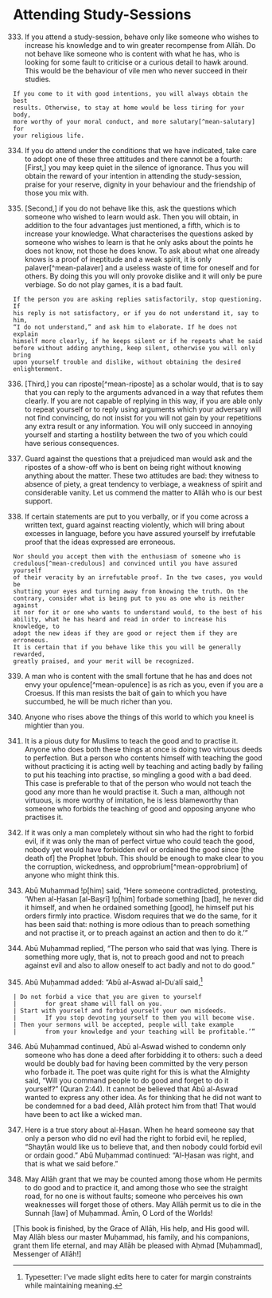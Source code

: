 
# Attending Study-Sessions

333. If you attend a study-session, behave only like someone who wishes to
     increase his knowledge and to win greater recompense from Allāh. Do not
     behave like someone who is content with what he has, who is looking for
     some fault to criticise or a curious detail to hawk around. This would be
     the behaviour of vile men who never succeed in their studies.

    If you come to it with good intentions, you will always obtain the best
    results. Otherwise, to stay at home would be less tiring for your body,
    more worthy of your moral conduct, and more salutary[^mean-salutary] for
    your religious life.

334. If you do attend under the conditions that we have indicated, take care to
     adopt one of these three attitudes and there cannot be a fourth: [First,]
     you may keep quiet in the silence of ignorance. Thus you will obtain the
     reward of your intention in attending the study-session, praise for your
     reserve, dignity in your behaviour and the friendship of those you mix
     with.

335. [Second,] if you do not behave like this, ask the questions which someone
     who wished to learn would ask. Then you will obtain, in addition to the
     four advantages just mentioned, a fifth, which is to increase your
     knowledge. What characterises the questions asked by someone who wishes to
     learn is that he only asks about the points he does not know, not those he
     does know. To ask about what one already knows is a proof of ineptitude and
     a weak spirit, it is only palaver[^mean-palaver] and a useless waste of
     time for oneself and for others. By doing this you will only provoke
     dislike and it will only be pure verbiage. So do not play games, it is a
     bad fault.

    If the person you are asking replies satisfactorily, stop questioning. If
    his reply is not satisfactory, or if you do not understand it, say to him,
    “I do not understand,” and ask him to elaborate. If he does not explain
    himself more clearly, if he keeps silent or if he repeats what he said
    before without adding anything, keep silent, otherwise you will only bring
    upon yourself trouble and dislike, without obtaining the desired
    enlightenment.

336. [Third,] you can riposte[^mean-riposte] as a scholar would, that is to say
     that you can reply to the arguments advanced in a way that refutes them
     clearly. If you are not capable of replying in this way, if you are able
     only to repeat yourself or to reply using arguments which your adversary
     will not find convincing, do not insist for you will not gain by your
     repetitions any extra result or any information. You will only succeed in
     annoying yourself and starting a hostility between the two of you which
     could have serious consequences.

337. Guard against the questions that a prejudiced man would ask and the
     ripostes of a show-off who is bent on being right without knowing anything
     about the matter. These two attitudes are bad: they witness to absence of
     piety, a great tendency to verbiage, a weakness of spirit and considerable
     vanity. Let us commend the matter to Allāh who is our best support.

<!-- TODO 338: Check the second paragraph of the following point. -->

338. If certain statements are put to you verbally, or if you come across a
     written text, guard against reacting violently, which will bring about
     excesses in language, before you have assured yourself by irrefutable proof
     that the ideas expressed are erroneous.

    Nor should you accept them with the enthusiasm of someone who is
    credulous[^mean-credulous] and convinced until you have assured yourself
    of their veracity by an irrefutable proof. In the two cases, you would be
    shutting your eyes and turning away from knowing the truth. On the
    contrary, consider what is being put to you as one who is neither against
    it nor for it or one who wants to understand would, to the best of his
    ability, what he has heard and read in order to increase his knowledge, to
    adopt the new ideas if they are good or reject them if they are erroneous.
    It is certain that if you behave like this you will be generally rewarded,
    greatly praised, and your merit will be recognized.

339. A man who is content with the small fortune that he has and does not envy
     your opulence[^mean-opulence] is as rich as you, even if you are a Croesus.
     If this man resists the bait of gain to which you have succumbed, he will
     be much richer than you.

340. Anyone who rises above the things of this world to which you kneel is
     mightier than you.

341. It is a pious duty for Muslims to teach the good and to practise it. Anyone
     who does both these things at once is doing two virtuous deeds to
     perfection. But a person who contents himself with teaching the good
     without practicing it is acting well by teaching and acting badly by
     failing to put his teaching into practise, so mingling a good with a bad
     deed. This case is preferable to that of the person who would not teach the
     good any more than he would practise it. Such a man, although not virtuous,
     is more worthy of imitation, he is less blameworthy than someone who
     forbids the teaching of good and opposing anyone who practises it.

342. If it was only a man completely without sin who had the right to forbid
     evil, if it was only the man of perfect virtue who could teach the good,
     nobody yet would have forbidden evil or ordained the good since [the death
     of] the Prophet !pbuh. This should be enough to make clear to you the
     corruption, wickedness, and opprobrium[^mean-opprobrium] of anyone who
     might think this.

343. Abū Muḥammad !p[him] said, “Here someone contradicted, protesting, ‘When
     al-Ḥasan [al-Baṣrī] !p[him] forbade something [bad], he never did it
     himself, and when he ordained something [good], he himself put his orders
     firmly into practice. Wisdom requires that we do the same, for it has been
     said that: nothing is more odious than to preach something and not practise
     it, or to preach against an action and then to do it.’”

344. Abū Muḥammad replied, “The person who said that was lying. There is
     something more ugly, that is, not to preach good and not to preach against
     evil and also to allow oneself to act badly and not to do good.”

<!-- TODO 345: POEM -->

345. Abū Muḥammad added: “Abū al-Aswad al-Duʿalī said,[^edit-poem]

    | Do not forbid a vice that you are given to yourself
    |        for great shame will fall on you.
    | Start with yourself and forbid yourself your own misdeeds.
    |        If you stop devoting yourself to them you will become wise.
    | Then your sermons will be accepted, people will take example
    |        from your knowledge and your teaching will be profitable.’”

[^edit-poem]: Typesetter: I've made slight edits here to cater for margin constraints while maintaining meaning.

346. Abū Muḥammad continued, Abū al-Aswad wished to condemn only someone who has
     done a deed after forbidding it to others: such a deed would be doubly bad
     for having been committed by the very person who forbade it. The poet was
     quite right for this is what the Almighty said, “Will you command people to
     do good and forget to do it yourself?” (Quran 2:44). It cannot be believed
     that Abū al-Aswad wanted to express any other idea. As for thinking that he
     did not want to be condemned for a bad deed, Allāh protect him from that!
     That would have been to act like a wicked man.

347. Here is a true story about al-Ḥasan. When he heard someone say that only a
     person who did no evil had the right to forbid evil, he replied, “Shayṭān
     would like us to believe that, and then nobody could forbid evil or ordain
     good.” Abū Muḥammad continued: “Al-Ḥasan was right, and that is what we
     said before.”

348. May Allāh grant that we may be counted among those whom He permits to do
     good and to practice it, and among those who see the straight road, for no
     one is without faults; someone who perceives his own weaknesses will forget
     those of others. May Allāh permit us to die in the Sunnah [law] of
     Muḥammad. Āmīn, O Lord of the Worlds!

[This book is finished, by the Grace of Allāh, His help, and His good will. May
Allāh bless our master Muḥammad, his family, and his companions, grant them life
eternal, and may Allāh be pleased with Aḥmad [Muḥammad], Messenger of Allāh!]
